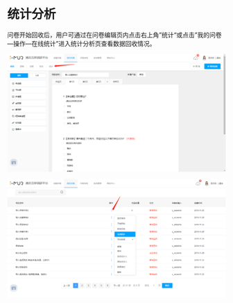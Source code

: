 # 统计分析

问卷开始回收后，用户可通过在问卷编辑页内点击右上角”统计“或点击”我的问卷—操作—在线统计”进入统计分析页查看数据回收情况。

![问卷编辑页内“统计分析”功能入口](<../../.gitbook/assets/image (104) (1).png>)

![“我的问卷”列表中“统计分析”功能快捷入口](<../../.gitbook/assets/image (228).png>)
